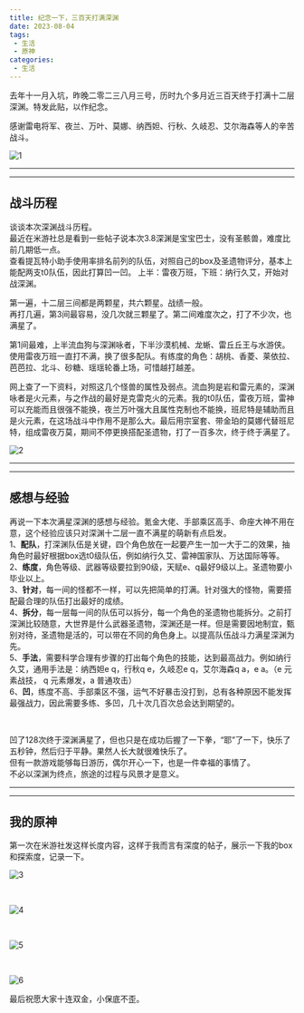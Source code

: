 ```yaml
---
title: 纪念一下，三百天打满深渊
date: 2023-08-04
tags:
 - 生活
 - 原神
categories:
 - 生活
---
```



去年十一月入坑，昨晚二零二三八月三号，历时九个多月近三百天终于打满十二层深渊。特发此贴，以作纪念。<br/>

感谢雷电将军、夜兰、万叶、莫娜、纳西妲、行秋、久岐忍、艾尔海森等人的辛苦战斗。<br/>

![1](https://bitbucket.org/xu12345/document/raw/b9c9ff79ae5cf2827e3d116c347d14cfe7235d5a/imgs/yuanshen/%E6%88%91%E7%9A%84/20230804_300/深境螺旋第十二层.jpg)

---
---

## 战斗历程

谈谈本次深渊战斗历程。<br/>
最近在米游社总是看到一些帖子说本次3.8深渊是宝宝巴士，没有圣骸兽，难度比前几期低一点。<br/>
查看提瓦特小助手使用率排名前列的队伍，对照自己的box及圣遗物评分，基本上能配两支t0队伍，因此打算凹一凹。
上半：雷夜万班，下班：纳行久艾，开始对战深渊。<br/>

第一遍，十二层三间都是两颗星，共六颗星。战绩一般。<br/>
再打几遍，第3间最容易，没几次就三颗星了。第二间难度次之，打了不少次，也满星了。<br/>

第1间最难，上半流血狗与深渊咏者，下半沙漠机械、龙蜥、雷丘丘王与水游侠。使用雷夜万班一直打不满，换了很多配队。有练度的角色：胡桃、香菱、莱依拉、芭芭拉、北斗、砂糖、瑶瑶轮番上场，可惜越打越差。<br/>

网上查了一下资料，对照这几个怪兽的属性及弱点。流血狗是岩和雷元素的，深渊咏者是火元素，与之作战的最好是克雷克火的元素。我的t0队伍，雷夜万班，雷神可以充能而且很强不能换，夜兰万叶强大且属性克制也不能换，班尼特是辅助而且是火元素，在这场战斗中作用不是那么大。最后用宗室套、带金珀的莫娜代替班尼特，组成雷夜万莫，期间不停更换搭配圣遗物，打了一百多次，终于终于满星了。<br/>

![2](https://bitbucket.org/xu12345/document/raw/b9c9ff79ae5cf2827e3d116c347d14cfe7235d5a/imgs/yuanshen/%E6%88%91%E7%9A%84/20230804_300/深境螺旋-挑战回顾.jpg)

---
---

## 感想与经验

再说一下本次满星深渊的感想与经验。氪金大佬、手部乘区高手、命座大神不用在意，这个经验应该只对深渊十二层一直不满星的萌新有点启发。<br/>
1、**配队**，打深渊队伍是关键，四个角色放在一起要产生一加一大于二的效果，抽角色时最好根据box选t0级队伍，例如纳行久艾、雷神国家队、万达国际等等。<br/>
2、**练度**，角色等级、武器等级要拉到90级，天赋e、q最好9级以上。圣遗物要小毕业以上。<br/>
3、**针对**，每一间的怪都不一样，可以先把简单的打满。针对强大的怪物，需要搭配最合理的队伍打出最好的成绩。<br/>
4、**拆分**，每一层每一间的队伍可以拆分，每一个角色的圣遗物也能拆分。之前打深渊比较随意，大世界是什么武器圣遗物，深渊还是一样。但是需要因地制宜，甄别对待，圣遗物是活的，可以带在不同的角色身上。以提高队伍战斗力满星深渊为先。<br/>
5、**手法**，需要科学合理有步骤的打出每个角色的技能，达到最高战力。例如纳行久艾，通用手法是：纳西妲e q，行秋q e，久岐忍e q，艾尔海森q a，e a。（e 元素战技， q 元素爆发，a 普通攻击）<br/>
6、**凹**，练度不高、手部乘区不强，运气不好暴击没打到，总有各种原因不能发挥最强战力，因此需要多练、多凹，几十次几百次总会达到期望的。<br/>

<br/>

凹了128次终于深渊满星了，但也只是在成功后握了一下拳，“耶”了一下，快乐了五秒钟，然后归于平静。果然人长大就很难快乐了。<br/>
但有一款游戏能够每日游历，偶尔开心一下，也是一件幸福的事情了。<br/>
不必以深渊为终点，旅途的过程与风景才是意义。<br/>

---
---

## 我的原神

第一次在米游社发这样长度内容，这样于我而言有深度的帖子，展示一下我的box和探索度，记录一下。<br/>


![3](https://bitbucket.org/xu12345/document/raw/b9c9ff79ae5cf2827e3d116c347d14cfe7235d5a/imgs/yuanshen/%E6%88%91%E7%9A%84/20230804_300/万叶20230704.jpg)

<br/>

![4](https://bitbucket.org/xu12345/document/raw/b9c9ff79ae5cf2827e3d116c347d14cfe7235d5a/imgs/yuanshen/%E6%88%91%E7%9A%84/20230804_300/数据总览20230804.jpg)

<br/>

![5](https://bitbucket.org/xu12345/document/raw/b9c9ff79ae5cf2827e3d116c347d14cfe7235d5a/imgs/yuanshen/%E6%88%91%E7%9A%84/20230804_300/%E4%B8%96%E7%95%8C%E6%8E%A2%E7%B4%A2.jpg)

<br/>

![6](https://bitbucket.org/xu12345/document/raw/b9c9ff79ae5cf2827e3d116c347d14cfe7235d5a/imgs/yuanshen/%E6%88%91%E7%9A%84/20230804_300/全部获得角色.jpg)


最后祝愿大家十连双金，小保底不歪。


